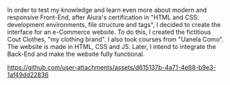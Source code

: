 In order to test my knowledge and learn even more about modern and responsive Front-End,
after Alura's certification in "HTML and CSS: development environments, file structure and tags",
I decided to create the interface for an e-Commerce website. 
To do this, I created the fictitious Cout Clothes, "my clothing brand".
I also took courses from "Uanela Como". The website is made in HTML, CSS and JS. Later,
I intend to integrate the Back-End and make the website fully functional.

https://github.com/user-attachments/assets/d615137b-4a71-4e88-b9e3-1af49dd22836
